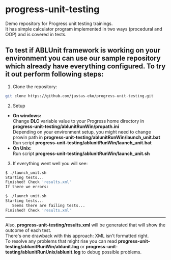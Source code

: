 # progress-unit-testing
Demo repository for Progress unit testing trainings.  
It has simple calculator program implemented in two ways (procedural and OOP) and is covered in tests.

## To test if ABLUnit framework is working on your environment you can use our sample repository which already have everything configured. To try it out perform following steps:

1. Clone the repository:
```bash
git clone https://github.com/justas-eko/progress-unit-testing.git
```
2. Setup
  * **On windows:**  
  Change **DLC** variable value to your Progress home directory in **progress-unit-testing/ablunitRunWin/propath.ini**  
  Depending on your environment setup, you might need to change prowin path in **progress-unit-testing/ablunitRunWin/launch_unit.bat**  
  Run script **progress-unit-testing/ablunitRunWin/launch_unit.bat**
  * **On Unix:**  
  Run script **progress-unit-testing/ablunitRunWin/launch_unit.sh**  
3. If everything went well you will see:
```bash
$ ./launch_unit.sh  
Starting tests...
Finished! Check 'results.xml'
If there we errors:
```
```bash
$ ./launch_unit.sh  
Starting tests...
   Seems there are failing tests...
Finished! Check 'results.xml'
```
---
Also, **progress-unit-testing/results.xml** will be generated that will show the outcome of each test.  
There's one drawback with this approach: XML isn't formatted right.  
To resolve any problems that might rise you can read **progress-unit-testing/ablunitRunWin/ablunit.log** or **progress-unit-testing/ablunitRunUnix/ablunit.log** to debug possible problems.
